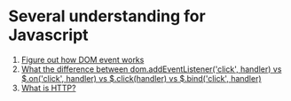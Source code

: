 # Several understanding for Javascript

1. [Figure out how DOM event works](https://github.com/CristinaWang/DOMEvent/blob/master/event.md)
2. [What the difference between dom.addEventListener('click', handler) vs $.on('click', handler) vs $.click(handler) vs $.bind('click', handler)](https://github.com/CristinaWang/DOMEvent/blob/master/Multiple-ways-to-listen-event.md)
3. [What is HTTP?](https://github.com/CristinaWang/DOMEvent/blob/master/HTTP.md)




